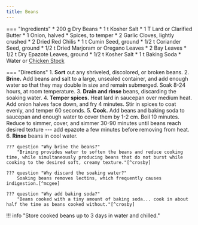 ```yaml
---
title: Beans
---
```

=== "Ingredients"
    * 200 g Dry Beans
    * 1 t Kosher Salt
    * 1 T Lard or Clarified Butter
    * 1 Onion, halved
    * Spices, to temper
        * 2 Garlic Cloves, lightly crushed
        * 2 Dried Red Chilis
        * 1 t Cumin Seed, ground
        * 1/2 t Coriander Seed, ground
        * 1/2 t Dried Marjoram or Oregano Leaves
        * 2 Bay Leaves
    * 1/2 t Dry Epazote Leaves, ground
    * 1/2 t Kosher Salt
    * 1 t Baking Soda
    * Water or [Chicken Stock](../../soups/stocks/meat-stock.md)

=== "Directions"
    1. **Sort** out any shriveled, discolored, or broken beans.
    2. **Brine.** Add beans and salt to a large, unsealed container, and add enough water so that they may double in size and remain submerged. Soak 8-24 hours, at room temperature.
    3. **Drain and rinse** beans, discarding the soaking water.
    4. **Temper spices.** Heat lard in saucepan over medium heat. Add onion halves face down, and fry 4 minutes. Stir in spices to coat evenly, and temper 60 seconds.
    5. **Cook.** Add beans and baking soda to saucepan and enough water to cover them by 1-2 cm. Boil 10 minutes. Reduce to simmer, cover, and simmer 30-90 minutes until beans reach desired texture --- add epazote a few minutes before removing from heat.
    6. **Rinse** beans in cool water.

    ??? question "Why brine the beans?"
        "Brining provides water to soften the beans and reduce cooking time, while simultaneously producing beans that do not burst while cooking to the desired soft, creamy texture."[^crosby]

    ??? question "Why discard the soaking water?"
        Soaking beans removes lectins, which frequently causes indigestion.[^mcgee]

    ??? question "Why add baking soda?"
        "Beans cooked with a tiny amount of baking soda... cook in about half the time as beans cooked without."[^crosby]

!!! info "Store cooked beans up to 3 days in water and chilled."

[^crosby]:
    Crosby, Guy. ["Cooking with Dry Beans: Food Science Insights and Strategies from Dr. Guy Crosby."](https://beaninstitute.com/cooking-with-dry-beans-food-science-insights-and-strategies-from-dr-guy-crosby/) Interviewed by Amy Myrdal Miller, MS, RDN, FAND. _The Bean Institute._ 3 August 2020.
[^mcgee]:
    McGee, Harold. [*On Food and Cooking: The Science and Lore of the Kitchen.*](https://www.amazon.com/dp/0684800012) New York: Scribner, 2004.
